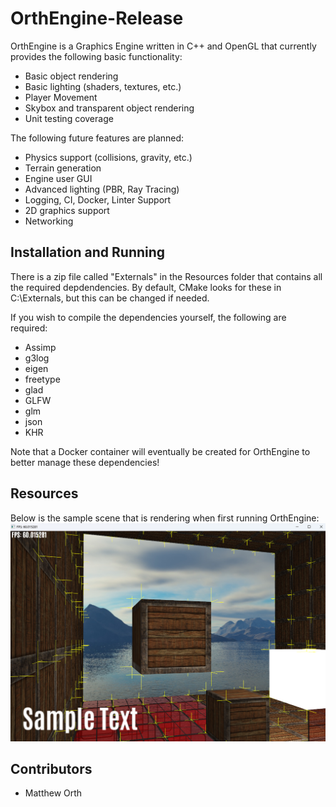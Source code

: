 # OrthEngine-Release
OrthEngine is a Graphics Engine written in C++ and OpenGL that currently provides the following basic functionality:
- Basic object rendering
- Basic lighting (shaders, textures, etc.)
- Player Movement
- Skybox and transparent object rendering
- Unit testing coverage

The following future features are planned:
- Physics support (collisions, gravity, etc.)
- Terrain generation
- Engine user GUI
- Advanced lighting (PBR, Ray Tracing)
- Logging, CI, Docker, Linter Support
- 2D graphics support
- Networking

## Installation and Running
There is a zip file called "Externals" in the Resources folder that contains all the required depdendencies. By default, CMake looks for these in C:\Externals, but this can be changed if needed.

If you wish to compile the dependencies yourself, the following are required:
- Assimp
- g3log
- eigen
- freetype
- glad
- GLFW
- glm
- json
- KHR

Note that a Docker container will eventually be created for OrthEngine to better manage these dependencies!

## Resources
Below is the sample scene that is rendering when first running OrthEngine:
![OrthEngine](https://github.com/mmorth/OrthEngine-Release/blob/master/Resouorces/OrthEngine.png)

## Contributors
- Matthew Orth
